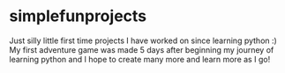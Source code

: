 # simplefunprojects
Just silly little first time projects I have worked on since learning python :) 
My first adventure game was made 5 days after beginning my journey of learning python and I hope to create many more and learn more as I go! 
